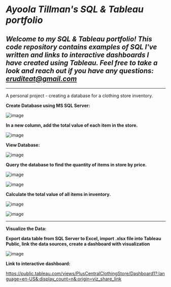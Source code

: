 # ***Ayoola Tillman's SQL & Tableau portfolio*** 

## *Welcome to my SQL & Tableau portfolio! This code repository contains examples of SQL I've written and links to interactive dashboards I have created using Tableau. Feel free to take a look and reach out if you have any questions: eruditeat@gmail.com*

___________________________

A personal project - creating a database for a clothing store inventory.

**Create Database using MS SQL Server:**

![image](https://user-images.githubusercontent.com/113871284/233525055-0846b555-03b6-48b1-acad-24f549ae307f.png)

**In a new column, add the total value of each item in the store.**

![image](https://user-images.githubusercontent.com/113871284/233519116-6169cd2c-9ab1-450e-a91e-ee8e1ea4fb20.png)

**View Database:**

![image](https://user-images.githubusercontent.com/113871284/233525469-7d0ffc11-5d8f-416e-a006-1d3bd7072a7f.png)


**Query the database to find the quantity of items in store by price.**

![image](https://user-images.githubusercontent.com/113871284/233520218-553b4e0c-4310-4a0c-ad48-8e146bba377f.png)

![image](https://user-images.githubusercontent.com/113871284/233520178-1e3a4bf3-5f0d-4949-b367-7a2f57093b07.png)

**Calculate the total value of all items in inventory.**

![image](https://user-images.githubusercontent.com/113871284/233520496-bf5ce2f5-11dc-48fc-99c4-092ae16f4511.png)

![image](https://user-images.githubusercontent.com/113871284/233520568-939f6989-4ac2-424e-8dcd-5a39b345fd90.png)


_________________________________________________________

**Visualize the Data:**

**Export data table from SQL Server to Excel, import .xlsx file into Tableau Public, link the data sources, create a dashboard with visualization**

![image](https://user-images.githubusercontent.com/113871284/233538168-c42df973-6a75-46fd-84fb-8e30c9696ee9.png)


**Link to interactive dashboard:**

https://public.tableau.com/views/PlusCentralClothingStore/Dashboard1?:language=en-US&:display_count=n&:origin=viz_share_link




